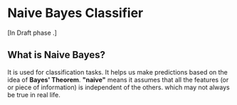 # Naive Bayes Classifier

[In Draft phase .]

## What is Naive Bayes?

It is used for classification tasks. It helps us make predictions based on the idea of **Bayes' Theorem**.
**"naive"** means it assumes that all the features (or or piece of information) is independent of the others. which may not always be true in real life.
